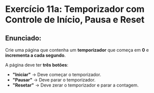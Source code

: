 # Exercício 11a: Temporizador com Controle de Início, Pausa e Reset

## Enunciado:
Crie uma página que contenha um **temporizador** que começa em **0** e **incrementa a cada segundo**.  

A página deve ter **três botões**:  
- **"Iniciar"** → Deve começar o temporizador.  
- **"Pausar"** → Deve parar o temporizador.  
- **"Resetar"** → Deve zerar o temporizador e parar a contagem.  
